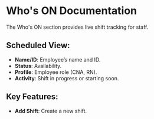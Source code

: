# Who's ON Documentation

The Who's ON section provides live shift tracking for staff.

## Scheduled View:

- **Name/ID**: Employee’s name and ID.
- **Status**: Availability.
- **Profile**: Employee role (CNA, RN).
- **Activity**: Shift in progress or starting soon.

## Key Features:

- **Add Shift**: Create a new shift.
